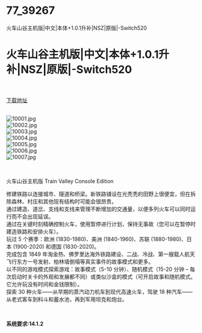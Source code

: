 # 77_39267
火车山谷主机版|中文|本体+1.0.1升补|NSZ|原版|-Switch520
# 火车山谷主机版|中文|本体+1.0.1升补|NSZ|原版|-Switch520
 <br/></br>
[下载地址](https://www.switch520.cc/article/39267 "下载地址")
<br/></br>

<p><img title="10001.jpg" src="https://www.switch520.cc/muke_img/2022_07_28_460fd8862a4b0.jpg" alt="10001.jpg"><br>
<img title="10002.jpg" src="https://www.switch520.cc/muke_img/2022_07_28_bf11fd4e9e31a.jpg" alt="10002.jpg"><br>
<img title="10003.jpg" src="https://www.switch520.cc/muke_img/2022_07_28_d2b5d48db6685.jpg" alt="10003.jpg"><br>
<img title="10004.jpg" src="https://www.switch520.cc/muke_img/2022_07_28_1af115bca552c.jpg" alt="10004.jpg"><br>
<img title="10005.jpg" src="https://www.switch520.cc/muke_img/2022_07_28_646f03467c59f.jpg" alt="10005.jpg"><br>
<img title="10006.jpg" src="https://www.switch520.cc/muke_img/2022_07_28_fcbdde7e928b8.jpg" alt="10006.jpg"><br>
<img title="10007.jpg" src="https://www.switch520.cc/muke_img/2022_07_28_ca305ee505da5.jpg" alt="10007.jpg"></p>
<p>&nbsp;</p>
<p>火车山谷主机版 Train Valley Console Edition</p>
<p>修建铁路以连接城市、隧道和桥梁。新铁路铺设在光秃秃的田野上很便宜，但在拆除森林、村庄和其他现有结构时可能会很昂贵。<br>
通过建造、道岔、支线和支线来管理不断增加的交通量，以便多列火车可以同时运行而不会出现延误。<br>
通过在关键时刻精确控制火车，使用暂停进行计划，保持无事故（您可以在暂停时建造铁路和安排火车）。<br>
玩过 5 个赛季：欧洲 (1830-1980)、美洲 (1840-1960)、苏联 (1880-1980)、日本 (1900-2020) 和德国 (1830-2020)。<br>
完成包含 1849 年淘金热、佛罗里达海外铁路建设、二战、冷战、第一艘载人航天飞行东方一号发射、柏林墙倒塌等真实事件的故事模式和更多。<br>
以不同的游戏模式探索游戏：故事模式（5-10 分钟）、随机模式（15-20 分钟 – 每次启动时关卡的外观和发展都不同）或类似沙盒的模式（可开启故事和随机模式。它允许玩没有时间和金钱限制）。<br>
探索 30 种火车——从早期的蒸汽动力机车到现代高速火车，驾驶 18 种汽车——从老式客车到料斗和蓄水池，再到军用坦克和炮台。</p>
<p>&nbsp;</p>
<p><strong>系统要求:14.1.2</strong></p>


